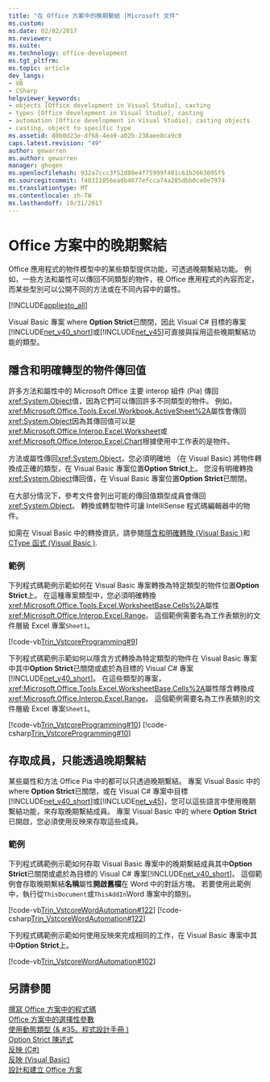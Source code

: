 ```yaml
---
title: "在 Office 方案中的晚期繫結 |Microsoft 文件"
ms.custom: 
ms.date: 02/02/2017
ms.reviewer: 
ms.suite: 
ms.technology: office-development
ms.tgt_pltfrm: 
ms.topic: article
dev_langs:
- VB
- CSharp
helpviewer_keywords:
- objects [Office development in Visual Studio], casting
- types [Office development in Visual Studio], casting
- automation [Office development in Visual Studio], casting objects
- casting, object to specific type
ms.assetid: 80b0d23e-df68-4ea9-a02b-238aee8ca9c0
caps.latest.revision: "49"
author: gewarren
ms.author: gewarren
manager: ghogen
ms.openlocfilehash: 932a7ccc3f52d80e4f75999f401c61b2663095f5
ms.sourcegitcommit: f40311056ea0b4677efcca74a285dbb0ce0e7974
ms.translationtype: MT
ms.contentlocale: zh-TW
ms.lasthandoff: 10/31/2017
---
```

# <a name="late-binding-in-office-solutions"></a>Office 方案中的晚期繫結
  Office 應用程式的物件模型中的某些類型提供功能，可透過晚期繫結功能。 例如，一些方法和屬性可以傳回不同類型的物件，視 Office 應用程式的內容而定，而某些型別可以公開不同的方法或在不同內容中的屬性。  
  
 [!INCLUDE[appliesto_all](../vsto/includes/appliesto-all-md.md)]  
  
 Visual Basic 專案 where **Option Strict**已關閉，因此 Visual C# 目標的專案[!INCLUDE[net_v40_short](../sharepoint/includes/net-v40-short-md.md)]或[!INCLUDE[net_v45](../vsto/includes/net-v45-md.md)]可直接與採用這些晚期繫結功能的類型。  
  
## <a name="implicit-and-explicit-casting-of-object-return-values"></a>隱含和明確轉型的物件傳回值  
 許多方法和屬性中的 Microsoft Office 主要 interop 組件 (Pia) 傳回<xref:System.Object>值，因為它們可以傳回許多不同類型的物件。 例如，<xref:Microsoft.Office.Tools.Excel.Workbook.ActiveSheet%2A>屬性會傳回<xref:System.Object>因為其傳回值可以是<xref:Microsoft.Office.Interop.Excel.Worksheet>或<xref:Microsoft.Office.Interop.Excel.Chart>根據使用中工作表的是物件。  
  
 方法或屬性傳回<xref:System.Object>，您必須明確地 （在 Visual Basic) 將物件轉換成正確的類型，在 Visual Basic 專案位置**Option Strict**上。 您沒有明確轉換<xref:System.Object>傳回值，在 Visual Basic 專案位置**Option Strict**已關閉。  
  
 在大部分情況下，參考文件會列出可能的傳回值類型成員會傳回<xref:System.Object>。 轉換或轉型物件可讓 IntelliSense 程式碼編輯器中的物件。  
  
 如需在 Visual Basic 中的轉換資訊，請參閱[隱含和明確轉換 &#40;Visual Basic &#41;](/dotnet/visual-basic/programming-guide/language-features/data-types/implicit-and-explicit-conversions)和[CType 函式 &#40;Visual Basic &#41;](/dotnet/visual-basic/language-reference/functions/ctype-function).  
  
### <a name="examples"></a>範例  
 下列程式碼範例示範如何在 Visual Basic 專案轉換為特定類型的物件位置**Option Strict**上。 在這種專案類型中，您必須明確轉換<xref:Microsoft.Office.Tools.Excel.WorksheetBase.Cells%2A>屬性<xref:Microsoft.Office.Interop.Excel.Range>。 這個範例需要名為工作表類別的文件層級 Excel 專案`Sheet1`。  
  
 [!code-vb[Trin_VstcoreProgramming#9](../vsto/codesnippet/VisualBasic/Trin_VstcoreProgrammingExcelVB/Sheet1.vb#9)]  
  
 下列程式碼範例示範如何以隱含方式轉換為特定類型的物件在 Visual Basic 專案中其中**Option Strict**已關閉或處於為目標的 Visual C# 專案[!INCLUDE[net_v40_short](../sharepoint/includes/net-v40-short-md.md)]。 在這些類型的專案，<xref:Microsoft.Office.Tools.Excel.WorksheetBase.Cells%2A>屬性隱含轉換成<xref:Microsoft.Office.Interop.Excel.Range>。 這個範例需要名為工作表類別的文件層級 Excel 專案`Sheet1`。  
  
 [!code-vb[Trin_VstcoreProgramming#10](../vsto/codesnippet/VisualBasic/Trin_VstcoreProgrammingExcelVB/Sheet1.vb#10)]
 [!code-csharp[Trin_VstcoreProgramming#10](../vsto/codesnippet/CSharp/Trin_VstcoreProgrammingExcelCS/Sheet1.cs#10)]  
  
## <a name="accessing-members-that-are-available-only-through-late-binding"></a>存取成員，只能透過晚期繫結  
 某些屬性和方法 Office Pia 中的都可以只透過晚期繫結。 專案 Visual Basic 中的 where **Option Strict**已關閉，或在 Visual C# 專案中目標[!INCLUDE[net_v40_short](../sharepoint/includes/net-v40-short-md.md)]或[!INCLUDE[net_v45](../vsto/includes/net-v45-md.md)]，您可以這些語言中使用晚期繫結功能，來存取晚期繫結成員。 專案 Visual Basic 中的 where **Option Strict**已開啟，您必須使用反映來存取這些成員。  
  
### <a name="examples"></a>範例  
 下列程式碼範例示範如何存取 Visual Basic 專案中的晚期繫結成員其中**Option Strict**已關閉或處於為目標的 Visual C# 專案[!INCLUDE[net_v40_short](../sharepoint/includes/net-v40-short-md.md)]。 這個範例會存取晚期繫結**名稱**屬性**開啟舊檔**在 Word 中的對話方塊。 若要使用此範例中，執行從`ThisDocument`或`ThisAddIn`Word 專案中的類別。  
  
 [!code-vb[Trin_VstcoreWordAutomation#122](../vsto/codesnippet/VisualBasic/Trin_VstcoreWordAutomationVB/ThisDocument.vb#122)]
 [!code-csharp[Trin_VstcoreWordAutomation#122](../vsto/codesnippet/CSharp/Trin_VstcoreWordAutomationCS/ThisDocument.cs#122)]  
  
 下列程式碼範例示範如何使用反映來完成相同的工作，在 Visual Basic 專案中其中**Option Strict**上。  
  
 [!code-vb[Trin_VstcoreWordAutomation#102](../vsto/codesnippet/VisualBasic/Trin_VstcoreWordAutomationVB/ThisDocument.vb#102)]  
  
## <a name="see-also"></a>另請參閱  
 [撰寫 Office 方案中的程式碼](../vsto/writing-code-in-office-solutions.md)   
 [Office 方案中的選擇性參數](../vsto/optional-parameters-in-office-solutions.md)   
 [使用動態類型 &#40;& #35。程式設計手冊 &#41;](/dotnet/csharp/programming-guide/types/using-type-dynamic)   
 [Option Strict 陳述式](/dotnet/visual-basic/language-reference/statements/option-strict-statement)   
 [反映 (C#)](/dotnet/csharp/programming-guide/concepts/reflection)  
 [反映 (Visual Basic)](/dotnet/visual-basic/programming-guide/concepts/reflection)  
 [設計和建立 Office 方案](../vsto/designing-and-creating-office-solutions.md)  
  
  